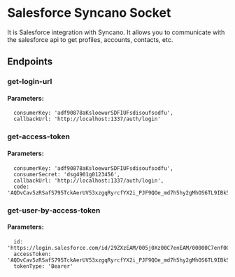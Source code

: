 # Salesforce Syncano Socket

It is Salesforce integration with Syncano. It allows you to communicate with the salesforce api to get profiles, accounts, contacts, etc.

## Endpoints

### get-login-url

#### Parameters:

      consumerKey: 'adf90878aKsloewurSDFIUFsdisoufsodfu',
      callbackUrl: 'http://localhost:1337/auth/login'


### get-access-token

#### Parameters:

      consumerKey: 'adf90878aKsloewurSDFIUFsdisoufsodfu',
      consumerSecret: 'dsg4901g0123456',
      callbackUrl: 'http://localhost:1337/auth/login',
      code: 'AQDvCav5zRSafS795TckAerUV53xzgqRyrcfYX2i_PJF9QOe_md7h5hy2gMhOS6TL9IBk5qxMA2q_8EJxGPTqEbmTqOBqqCIOlvPEPCeIiy21VD9_Y'


### get-user-by-access-token

#### Parameters:

      id: 'https://login.salesforce.com/id/29ZXzEAM/005j0Xz00C7enEAM/00000C7enf00C7enAAB',
      accessToken: 'AQDvCav5zRSafS795TckAerUV53xzgqRyrcfYX2i_PJF9QOe_md7h5hy2gMhOS6TL9IBk5qxMA2q_8EJxGPTqEbmTqOBqqCIOlvPEPCeIiy21VD9_Y',
      tokenType: 'Bearer'

